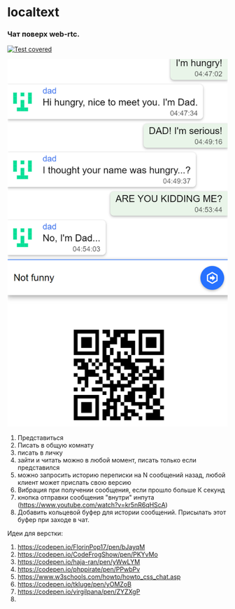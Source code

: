# localtext

### Чат поверх web-rtc. 

[![Test covered](https://github.com/asavan/localtext/actions/workflows/static.yml/badge.svg)](https://github.com/asavan/localtext/actions/workflows/static.yml)

![Obwalka](/android/to_launch/input.png "Obwalka")

1) Представиться
2) Писать в общую комнату
3) писать в личку
4) зайти и читать можно в любой момент, писать только если представился
5) можно запросить историю переписки на N сообщений назад, любой клиент может прислать свою версию
6) Вибрация при получении сообщения, если прошло больше К секунд
7) кнопка отправки сообщения "внутри" инпута (https://www.youtube.com/watch?v=kr5nR6qHScA)
8) Добавить кольцевой буфер для истории сообщений. Присылать этот буфер при заходе в чат.


Идеи для верстки:
1) https://codepen.io/FlorinPop17/pen/bJayqM
2) https://codepen.io/CodeFrogShow/pen/PKYvMo
3) https://codepen.io/haja-ran/pen/yWwLYM
4) https://codepen.io/phppirate/pen/PPwbPv
5) https://www.w3schools.com/howto/howto_css_chat.asp
6) https://codepen.io/tkluge/pen/yOMZoB
7) https://codepen.io/virgilpana/pen/ZYZXgP
8) 
